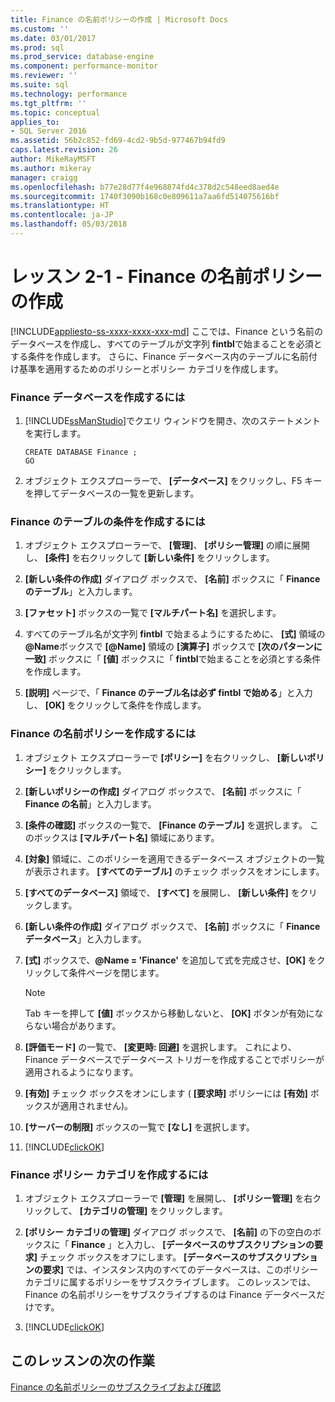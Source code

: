 ```yaml
---
title: Finance の名前ポリシーの作成 | Microsoft Docs
ms.custom: ''
ms.date: 03/01/2017
ms.prod: sql
ms.prod_service: database-engine
ms.component: performance-monitor
ms.reviewer: ''
ms.suite: sql
ms.technology: performance
ms.tgt_pltfrm: ''
ms.topic: conceptual
applies_to:
- SQL Server 2016
ms.assetid: 56b2c852-fd69-4cd2-9b5d-977467b94fd9
caps.latest.revision: 26
author: MikeRayMSFT
ms.author: mikeray
manager: craigg
ms.openlocfilehash: b77e28d77f4e968874fd4c378d2c548eed8aed4e
ms.sourcegitcommit: 1740f3090b168c0e809611a7aa6fd514075616bf
ms.translationtype: HT
ms.contentlocale: ja-JP
ms.lasthandoff: 05/03/2018
---
```

# <a name="lesson-2-1---create-the-finance-name-policy"></a>レッスン 2-1 - Finance の名前ポリシーの作成
[!INCLUDE[appliesto-ss-xxxx-xxxx-xxx-md](../../includes/appliesto-ss-xxxx-xxxx-xxx-md.md)]
ここでは、Finance という名前のデータベースを作成し、すべてのテーブルが文字列 **fintbl**で始まることを必須とする条件を作成します。 さらに、Finance データベース内のテーブルに名前付け基準を適用するためのポリシーとポリシー カテゴリを作成します。  
  
### <a name="to-create-the-finance-database"></a>Finance データベースを作成するには  
  
1.  [!INCLUDE[ssManStudio](../../includes/ssmanstudio-md.md)]でクエリ ウィンドウを開き、次のステートメントを実行します。  
  
    ```  
    CREATE DATABASE Finance ;  
    GO  
    ```  
  
2.  オブジェクト エクスプローラーで、 **[データベース]** をクリックし、F5 キーを押してデータベースの一覧を更新します。  
  
### <a name="to-create-the-finance-tables-condition"></a>Finance のテーブルの条件を作成するには  
  
1.  オブジェクト エクスプローラーで、 **[管理]**、 **[ポリシー管理]** の順に展開し、 **[条件]** を右クリックして **[新しい条件]** をクリックします。  
  
2.  **[新しい条件の作成]** ダイアログ ボックスで、 **[名前]** ボックスに「 **Finance のテーブル**」と入力します。  
  
3.  **[ファセット]** ボックスの一覧で **[マルチパート名]** を選択します。  
  
4.  すべてのテーブル名が文字列 **fintbl** で始まるようにするために、 **[式]** 領域の **@Name**ボックスで **[@Name]** 領域の **[演算子]** ボックスで **[次のパターンに一致]** ボックスに「 **[値]** ボックスに「 **fintbl**で始まることを必須とする条件を作成します。  
  
5.  **[説明]** ページで、「 **Finance のテーブル名は必ず fintbl で始める**」と入力し、 **[OK]** をクリックして条件を作成します。  
  
### <a name="to-create-the-finance-name-policy"></a>Finance の名前ポリシーを作成するには  
  
1.  オブジェクト エクスプローラーで **[ポリシー]** を右クリックし、 **[新しいポリシー]** をクリックします。  
  
2.  **[新しいポリシーの作成]** ダイアログ ボックスで、 **[名前]** ボックスに「 **Finance の名前**」と入力します。  
  
3.  **[条件の確認]** ボックスの一覧で、 **[Finance のテーブル]** を選択します。 このボックスは **[マルチパート名]** 領域にあります。  
  
4.  **[対象]** 領域に、このポリシーを適用できるデータベース オブジェクトの一覧が表示されます。 **[すべてのテーブル]** のチェック ボックスをオンにします。  
  
5.  **[すべてのデータベース]** 領域で、 **[すべて]** を展開し、 **[新しい条件]** をクリックします。  
  
6.  **[新しい条件の作成]** ダイアログ ボックスで、 **[名前]** ボックスに「 **Finance データベース**」と入力します。  
  
7.  **[式]** ボックスで、**@Name = 'Finance'** を追加して式を完成させ、**[OK]** をクリックして条件ページを閉じます。  
  
    > [!NOTE]  
    > Tab キーを押して **[値]** ボックスから移動しないと、 **[OK]** ボタンが有効にならない場合があります。  
  
8.  **[評価モード]** の一覧で、 **[変更時: 回避]** を選択します。 これにより、Finance データベースでデータベース トリガーを作成することでポリシーが適用されるようになります。  
  
9. **[有効]** チェック ボックスをオンにします ( **[要求時]** ポリシーには **[有効]** ボックスが適用されません)。  
  
10. **[サーバーの制限]** ボックスの一覧で **[なし]** を選択します。  
  
11. [!INCLUDE[clickOK](../../includes/clickok-md.md)]  
  
### <a name="to-create-the-finance-policy-category"></a>Finance ポリシー カテゴリを作成するには  
  
1.  オブジェクト エクスプローラーで **[管理]** を展開し、 **[ポリシー管理]** を右クリックして、 **[カテゴリの管理]** をクリックします。  
  
2.  **[ポリシー カテゴリの管理]** ダイアログ ボックスで、 **[名前]** の下の空白のボックスに「 **Finance** 」と入力し、 **[データベースのサブスクリプションの要求]** チェック ボックスをオフにします。 **[データベースのサブスクリプションの要求]** では、インスタンス内のすべてのデータベースは、このポリシー カテゴリに属するポリシーをサブスクライブします。 このレッスンでは、Finance の名前ポリシーをサブスクライブするのは Finance データベースだけです。  
  
3.  [!INCLUDE[clickOK](../../includes/clickok-md.md)]  
  
## <a name="next-task-in-lesson"></a>このレッスンの次の作業  
[Finance の名前ポリシーのサブスクライブおよび確認](../../relational-databases/policy-based-management/lesson-2-2-subscribe-to-and-check-the-finance-name-policy.md)  
  
  
  
